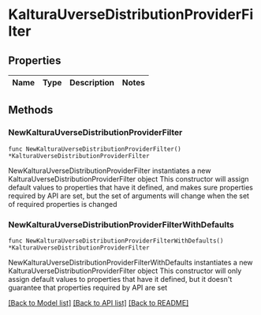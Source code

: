 # KalturaUverseDistributionProviderFilter

## Properties

Name | Type | Description | Notes
------------ | ------------- | ------------- | -------------

## Methods

### NewKalturaUverseDistributionProviderFilter

`func NewKalturaUverseDistributionProviderFilter() *KalturaUverseDistributionProviderFilter`

NewKalturaUverseDistributionProviderFilter instantiates a new KalturaUverseDistributionProviderFilter object
This constructor will assign default values to properties that have it defined,
and makes sure properties required by API are set, but the set of arguments
will change when the set of required properties is changed

### NewKalturaUverseDistributionProviderFilterWithDefaults

`func NewKalturaUverseDistributionProviderFilterWithDefaults() *KalturaUverseDistributionProviderFilter`

NewKalturaUverseDistributionProviderFilterWithDefaults instantiates a new KalturaUverseDistributionProviderFilter object
This constructor will only assign default values to properties that have it defined,
but it doesn't guarantee that properties required by API are set


[[Back to Model list]](../README.md#documentation-for-models) [[Back to API list]](../README.md#documentation-for-api-endpoints) [[Back to README]](../README.md)


